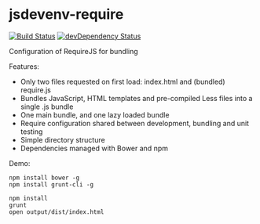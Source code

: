jsdevenv-require
================

[![Build Status](https://travis-ci.org/larsthorup/jsdevenv-require.png)](https://travis-ci.org/larsthorup/jsdevenv-require)
[![devDependency Status](https://david-dm.org/larsthorup/jsdevenv-require/dev-status.png)](https://david-dm.org/larsthorup/jsdevenv-require#info=devDependencies)

Configuration of RequireJS for bundling

Features:
* Only two files requested on first load: index.html and (bundled) require.js
* Bundles JavaScript, HTML templates and pre-compiled Less files into a single .js bundle
* One main bundle, and one lazy loaded bundle
* Require configuration shared between development, bundling and unit testing
* Simple directory structure
* Dependencies managed with Bower and npm

Demo:

    npm install bower -g
    npm install grunt-cli -g

    npm install
    grunt
    open output/dist/index.html
